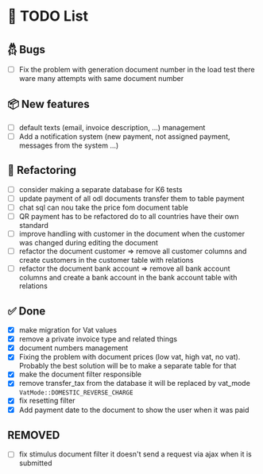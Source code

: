 # 🧠 TODO List

## 𓆣 Bugs

- [ ] Fix the problem with generation document number in the load test there ware many attempts with same document
  number

## 📦 New features

- [ ] default texts (email, invoice description, ...) management
- [ ] Add a notification system (new payment, not assigned payment, messages from the system ...)

## 🔧 Refactoring

- [ ] consider making a separate database for K6 tests
- [ ] update payment of all odl documents transfer them to table payment
- [ ] chat sql can nou take the price fom document table
- [ ] QR payment has to be refactored do to all countries have their own standard
- [ ] improve handling with customer in the document when the customer was changed during editing the document
- [ ] refactor the document customer ⇒ remove all customer columns and create customers in the customer table with
  relations
- [ ] refactor the document bank account ⇒ remove all bank account columns and create a bank account in the bank account
  table with relations

## ✅ Done

- [x] make migration for Vat values
- [x] remove a private invoice type and related things
- [x] document numbers management
- [x] Fixing the problem with document prices (low vat, high vat, no vat). Probably the best solution will be to make a
  separate table for that
- [x] make the document filter responsible
- [x] remove transfer_tax from the database it will be replaced by vat_mode ``VatMode::DOMESTIC_REVERSE_CHARGE``
- [x] fix resetting filter
- [x] Add payment date to the document to show the user when it was paid

## REMOVED

- [ ] fix stimulus document filter it doesn't send a request via ajax when it is submitted